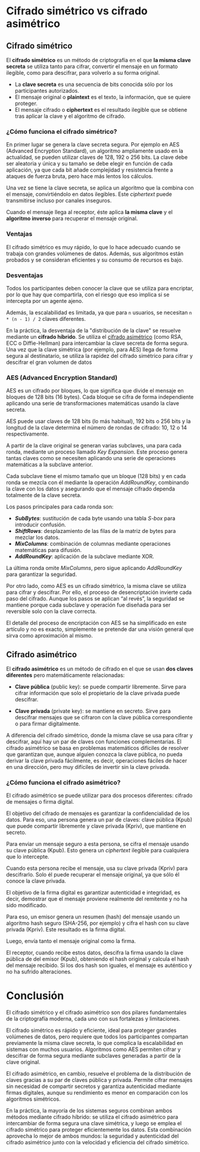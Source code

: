 # Cifrado simétrico vs cifrado asimétrico

<!-- author: Néstor Jimeno -->
<!-- date: 2025-10-02 -->
<!-- tags: Criptografía -->
<!-- language: spanish -->

## Cifrado simétrico

El **cifrado simétrico** es un método de criptografía en el que **la misma clave secreta** se utiliza tanto para cifrar, convertir el mensaje en un formato ilegible, como para descifrar, para volverlo a su forma original.

- La **clave secreta** es una secuencia de bits conocida sólo por los participantes autorizados.
- El mensaje original o **plaintext** es el texto, la información, que se quiere proteger.
- El mensaje cifrado o **ciphertext** es el resultado ilegible que se obtiene tras aplicar la clave y el algoritmo de cifrado.

### ¿Cómo funciona el cifrado simétrico?

En primer lugar se genera la clave secreta segura. Por ejemplo en AES (Advanced Encryption Standard), un algoritmo ampliamente usado en la actualidad, se pueden utilizar claves de 128, 192 o 256 bits. La clave debe ser aleatoria y única y su tamaño se debe elegir en función de cada aplicación, ya que cada bit añade complejidad y resistencia frente a ataques de fuerza bruta, pero hace más lentos los cálculos.

Una vez se tiene la clave secreta, se aplica un algoritmo que la combina con el mensaje, convirtiéndolo en datos ilegibles. Este *ciphertext* puede transmitirse incluso por canales inseguros.

Cuando el mensaje llega al receptor, éste aplica **la misma clave** y el **algoritmo inverso** para recuperar el mensaje original.

### Ventajas

El cifrado simétrico es muy rápido, lo que lo hace adecuado cuando se trabaja con grandes volúmenes de datos. Además, sus algoritmos están probados y se consideran eficientes y su consumo de recursos es bajo.

### Desventajas

Todos los participantes deben conocer la clave que se utiliza para encriptar, por lo que hay que compartirla, con el riesgo que eso implica si se intercepta por un agente ajeno. 

Además, la escalabilidad es limitada, ya que para `n` usuarios, se necesitan `n * (n - 1) / 2` claves diferentes.

En la práctica, la desventaja de la "distribución de la clave" se resuelve mediante un **cifrado híbrido**. Se utiliza el [cifrado asimétrico](#cifrado-asimétrico) (como RSA, ECC o Diffie-Hellman) para intercambiar la clave secreta de forma segura. Una vez que la clave simétrica (por ejemplo, para AES) llega de forma segura al destinatario, se utiliza la rapidez del cifrado simétrico para cifrar y descifrar el gran volumen de datos

### AES (Advanced Encryption Standard)

AES es un cifrado por bloques, lo que significa que divide el mensaje en bloques de 128 bits (16 bytes). Cada bloque se cifra de forma independiente aplicando una serie de transformaciones matemáticas usando la clave secreta.

AES puede usar claves de 128 bits (lo más habitual), 192 bits o 256 bits y la longitud de la clave determina el número de rondas de cifrado: 10, 12 o 14 respectivamente.

A partir de la clave original se generan varias subclaves, una para cada ronda, mediante un proceso llamado *Key Expansion*. Este proceso genera tantas claves como se necesiten aplicando una serie de operaciones matemáticas a la subclave anterior.

Cada subclave tiene el mismo tamaño que un bloque (128 bits) y en cada ronda se mezcla con él mediante la operación *AddRoundKey*, combinando la clave con los datos y asegurando que el mensaje cifrado dependa totalmente de la clave secreta.

Los pasos principales para cada ronda son:
- ***SubBytes***: sustitución de cada byte usando una tabla *S-box* para introducir confusión.
- ***ShiftRows***: desplazamiento de las filas de la matriz de bytes para mezclar los datos.
- ***MixColumns***: combinación de columnas mediante operaciones matemáticas para difusión.
- ***AddRoundKey***: aplicación de la subclave mediante XOR.

La última ronda omite *MixColumns*, pero sigue aplicando *AddRoundKey* para garantizar la seguridad.

Por otro lado, como AES es un cifrado simétrico, la misma clave se utiliza para cifrar y descifrar. Por ello, el proceso de desencriptación invierte cada paso del cifrado. Aunque los pasos se aplican “al revés”, la seguridad se mantiene porque cada subclave y operación fue diseñada para ser reversible solo con la clave correcta.

El detalle del proceso de encriptación con AES se ha simplificado en este artículo y no es exacto, simplemente se pretende dar una visión general que sirva como aproximación al mismo.


## Cifrado asimétrico

El **cifrado asimétrico** es un método de cifrado en el que se usan **dos claves diferentes** pero matemáticamente relacionadas:

- **Clave pública** (public key): se puede compartir libremente. Sirve para cifrar información que solo el propietario de la clave privada puede descifrar.

- **Clave privada** (private key): se mantiene en secreto. Sirve para descifrar mensajes que se cifraron con la clave pública correspondiente o para firmar digitalmente.

A diferencia del cifrado simétrico, donde la misma clave se usa para cifrar y descifrar, aquí hay un par de claves con funciones complementarias. El cifrado asimétrico se basa en problemas matemáticos difíciles de resolver que garantizan que, aunque alguien conozca la clave pública, no pueda derivar la clave privada fácilmente, es decir, operaciones fáciles de hacer en una dirección, pero muy difíciles de invertir sin la clave privada.

### ¿Cómo funciona el cifrado asimétrico?

El cifrado asimétrico se puede utilizar para dos procesos diferentes: cifrado de mensajes o firma digital.

El objetivo del cifrado de mensajes es garantizar la confidencialidad de los datos. Para eso, una persona genera un par de claves: clave pública (Kpub) que puede compartir libremente y clave privada (Kpriv), que mantiene en secreto.

Para enviar un mensaje seguro a esta persona, se cifra el mensaje usando su clave pública (Kpub). Esto genera un *ciphertext* ilegible para cualquiera que lo intercepte.

Cuando esta persona recibe el mensaje, usa su clave privada (Kpriv) para descifrarlo. Solo él puede recuperar el mensaje original, ya que sólo él conoce la clave privada.


El objetivo de la firma digital es garantizar autenticidad e integridad, es decir, demostrar que el mensaje proviene realmente del remitente y no ha sido modificado.

Para eso, un emisor genera un resumen (hash) del mensaje usando un algoritmo hash seguro (SHA-256, por ejemplo) y cifra el hash con su clave privada (Kpriv). Este resultado es la firma digital.

Luego, envía tanto el mensaje original como la firma.

El receptor, cuando recibe estos datos, descifra la firma usando la clave pública de del emisor (Kpub), obteniendo el hash original y calcula el hash del mensaje recibido. Si los dos hash son iguales, el mensaje es auténtico y no ha sufrido alteraciones.


# Conclusión

El cifrado simétrico y el cifrado asimétrico son dos pilares fundamentales de la criptografía moderna, cada uno con sus fortalezas y limitaciones.

El cifrado simétrico es rápido y eficiente, ideal para proteger grandes volúmenes de datos, pero requiere que todos los participantes compartan previamente la misma clave secreta, lo que complica la escalabilidad en sistemas con muchos usuarios. Algoritmos como AES permiten cifrar y descifrar de forma segura mediante subclaves generadas a partir de la clave original.

El cifrado asimétrico, en cambio, resuelve el problema de la distribución de claves gracias a su par de claves pública y privada. Permite cifrar mensajes sin necesidad de compartir secretos y garantiza autenticidad mediante firmas digitales, aunque su rendimiento es menor en comparación con los algoritmos simétricos.

En la práctica, la mayoría de los sistemas seguros combinan ambos métodos mediante cifrado híbrido: se utiliza el cifrado asimétrico para intercambiar de forma segura una clave simétrica, y luego se emplea el cifrado simétrico para proteger eficientemente los datos. Esta combinación aprovecha lo mejor de ambos mundos: la seguridad y autenticidad del cifrado asimétrico junto con la velocidad y eficiencia del cifrado simétrico.